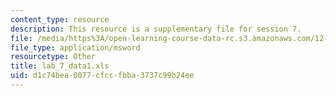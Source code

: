 ```yaml
---
content_type: resource
description: This resource is a supplementary file for session 7.
file: /media/https%3A/open-learning-course-data-rc.s3.amazonaws.com/12-109-petrology-fall-2005/d1c74bea0077cfccfbba3737c99b24ee_lab_7_data1.xls
file_type: application/msword
resourcetype: Other
title: lab_7_data1.xls
uid: d1c74bea-0077-cfcc-fbba-3737c99b24ee
---
```

